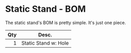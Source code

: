 # Static Stand - BOM

The static stand's BOM is pretty simple.  It's
just one piece.

Qty | Desc.
---:|----------------------
 1  | Static Stand w: Hole
